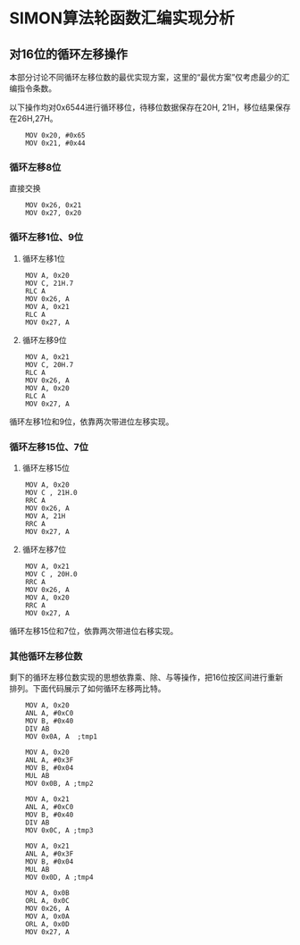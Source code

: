 # SIMON算法轮函数汇编实现分析

## 对16位的循环左移操作

本部分讨论不同循环左移位数的最优实现方案，这里的“最优方案”仅考虑最少的汇编指令条数。 

以下操作均对0x6544进行循环移位，待移位数据保存在20H, 21H，移位结果保存在26H,27H。
```
    MOV 0x20, #0x65
    MOV 0x21, #0x44
```

### 循环左移8位

直接交换
```
    MOV 0x26, 0x21
    MOV 0x27, 0x20
```

### 循环左移1位、9位

1. 循环左移1位
```
    MOV A, 0x20
    MOV C, 21H.7
    RLC A
    MOV 0x26, A
    MOV A, 0x21
    RLC A
    MOV 0x27, A
```

2. 循环左移9位
```
    MOV A, 0x21
    MOV C, 20H.7
    RLC A
    MOV 0x26, A
    MOV A, 0x20
    RLC A
    MOV 0x27, A
```
循环左移1位和9位，依靠两次带进位左移实现。

### 循环左移15位、7位

1. 循环左移15位
```
    MOV A, 0x20 
    MOV C , 21H.0
    RRC A
    MOV 0x26, A
    MOV A, 21H
    RRC A
    MOV 0x27, A
```

2. 循环左移7位
```
    MOV A, 0x21 
    MOV C , 20H.0
    RRC A
    MOV 0x26, A
    MOV A, 0x20
    RRC A
    MOV 0x27, A
```
循环左移15位和7位，依靠两次带进位右移实现。

### 其他循环左移位数 

剩下的循环左移位数实现的思想依靠乘、除、与等操作，把16位按区间进行重新排列。下面代码展示了如何循环左移两比特。
```
    MOV A, 0x20
    ANL A, #0xC0
    MOV B, #0x40
    DIV AB
    MOV 0x0A, A  ;tmp1

    MOV A, 0x20
    ANL A, #0x3F
    MOV B, #0x04
    MUL AB
    MOV 0x0B, A ;tmp2

    MOV A, 0x21
    ANL A, #0xC0
    MOV B, #0x40
    DIV AB
    MOV 0x0C, A ;tmp3

    MOV A, 0x21
    ANL A, #0x3F
    MOV B, #0x04
    MUL AB
    MOV 0x0D, A ;tmp4

    MOV A, 0x0B
    ORL A, 0x0C
    MOV 0x26, A
    MOV A, 0x0A
    ORL A, 0x0D
    MOV 0x27, A
```

### 



